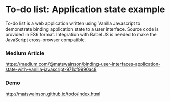 # To-do list: Application state example

To-do list is a web application written using Vanilla Javascript to demonstrate binding application state to a user interface. 
Source code is provided in ES6 format. Integration with Babel JS is needed to make the JavaScript cross-browser compatible.

### Medium Article
https://medium.com/@matswainson/binding-user-interfaces-application-state-with-vanilla-javascript-971cf9990ac8

### Demo
http://matswainson.github.io/todo/index.html
